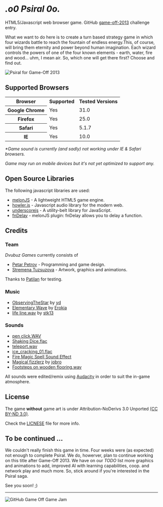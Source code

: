 _.o0 Psiral 0o._
==========================

HTML5/Javascript web browser game. GitHub [game-off-2013](https://github.com/github/game-off-2013) challenge entry.

What we want to do here is to create a turn based strategy game in which four wizards battle to reach the fountain of endless energy.This, of course, will bring them eternity and power beyond human imagination. Each wizard controls the powers of one of the four known elements - earth, water, fire and wood… uhm, I mean air. So, which one will get there first? Choose and find out.

![Psiral for Game-Off 2013](http://i.imgur.com/LHVUUxd.png)

## Supported Browsers

<table>
  <tr>
    <th>Browser</th>
    <th>Supported</th>
    <th>Tested Versions</th>
  </tr>
  <tr>
    <th>Google Chrome</th>
    <td>Yes</td>
    <td>31.0</td>
  </tr>
  <tr>
    <th>Firefox</th>
    <td>Yes</td>
    <td>25.0</td>
  </tr>
  <tr>
    <th>Safari</th>
    <td>Yes</td>
    <td>5.1.7</td>
  </tr>   
  <tr>
    <th>IE</th>
    <td>Yes</td>
    <td>10.0</td>
  </tr>  
</table>

_*Game sound is currently (and sadly) not working under IE & Safari browsers._

_Game may run on mobile devices but it's not yet optimized to support any._

## Open Source Libraries
The following javascript libraries are used:

  * [melonJS](http://melonjs.org/) - A lightweight HTML5 game engine.  
  * [howler.js](http://howlerjs.com) - Javascript audio library for the modern web.
  * [underscorejs](http://underscorejs.org/) - A utility-belt library for JavaScript.
  * [fnDelay](https://github.com/greghouston/fnDelay) - melonJS plugin: fnDelay allows you to delay a function.

## Credits
### Team
*Dvubuz Games* currently consists of
  * [Petar Petrov](http://petarov.vexelon.net/) - Programming and game design.
  * [Stremena Tuzsuzova](http://stremena.com/) - Artwork, graphics and animations.

Thanks to [Patilan](https://github.com/Patilan) for testing.

### Music
  * [ObservingTheStar](http://opengameart.org/content/another-space-background-track) by [yd](http://opengameart.org/users/yd)
  * [Elementary Wave](http://www.freesound.org/people/Erokia/sounds/183881/) by [Erokia](http://www.freesound.org/people/Erokia/)
  * [life line.wav](http://www.freesound.org/people/stk13/sounds/121329/) by [stk13](http://www.freesound.org/people/stk13/)

### Sounds
  * [pen click.WAV](http://www.freesound.org/people/Millavsb/sounds/197877/)
  * [Shaking Dice.flac](http://www.freesound.org/people/qubodup/sounds/189320/)
  * [teleport.wav](http://opengameart.org/content/teleport-spell)
  * [ice_cracking_01.flac](http://www.freesound.org/people/Mooe/sounds/169897/)
  * [Fire Magic Spell Sound Effect](http://www.freesound.org/people/qubodup/sounds/159725/)
  * [Magical fizzlerz](http://www.freesound.org/people/jobro/sounds/204303/) by [jobro](http://www.freesound.org/people/jobro/)
  * [Footsteps on wooden flooring.wav](http://www.freesound.org/people/Rickmk2/sounds/164315/)

All sounds were edited/remix using [Audacity](http://audacity.sourceforge.net/) in order to suit the in-game atmosphere.

## License
The game **without** game art is under Attribution-NoDerivs 3.0 Unported [(CC BY-ND 3.0)](http://creativecommons.org/licenses/by-nd/3.0/). 

Check the [LICNESE](LICENSE) file for more info.

## To be continued ...

We couldn't really finish this game in time. Four weeks were (as expected) not enough to complete Psiral. 
We do, howerver, plan to continue working on this title after Game-Off 2013. We have on our *TODO* list more graphics 
and animations to add, improved AI with learning capabilities, coop. and network play and much more. 
So, stick around if you're interested in the Psiral saga. 

See you soon! ;)

---

![GitHub Game Off Game Jam](https://f.cloud.github.com/assets/121322/1436486/25f88b78-4158-11e3-9b23-43596516362c.png)